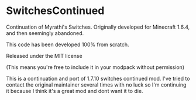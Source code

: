 # SwitchesContinued
Continuation of Myrathi's Switches. Originally developed for Minecraft 1.6.4, and then seemingly abandoned.

This code has been developed 100% from scratch.

Released under the MIT license

(This means you're free to include it in your modpack without permission)

This is a continuation and port of 1.7.10 switches continued mod. I've tried to contact the original maintainer several times with
no luck so I'm continuing it because I think it's a great mod and dont want it to die.
